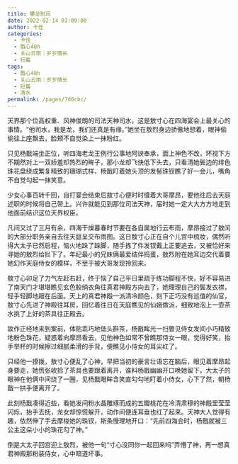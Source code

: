 ```yaml
---
title: 攀龙附凤
date: 2022-02-14 03:00:00
author: 卡佳
categories: 
  - 卡佳
  - 戬心48h
  - 关山云雨｜岁岁情长
  - 短篇
tags: 
  - 戬心48h
  - 关山云雨｜岁岁情长
  - 短篇
  - 清水
permalink: /pages/7d0cbc/
---
```


天界那个位高权重、风神俊朗的司法天神司水，这是敖寸心在四海宴会上最关心的事情。“他司水，我是龙，我们还真是有缘。”她坐在敖烈身边骄傲地想着，眼神偷偷往上座飘去，脸颊不自觉染上一抹粉红。

只见杨戬端坐正位，听四海老龙王例行公事地阿谀奉承，面上神色不改，环视下方不期然对上一双娇羞却热烈的眸子，那小龙却飞快低下头去，只看清她鬓边的绯色珠花盘绕成繁复精致的珊瑚式样，杨戬盯着她头顶的发髻珠钗瞧了好一会儿，嘴角不自觉勾起一抹笑意。

少女心事百转千回，自打宴会结束后敖寸心便时时缠着大哥摩昂，要他往后去天庭述职的时候将自己带上。兴许就能见到那位司法天神，届时她一定大大方方地走到他面前结识这位天界权臣。

凡间又过了三月有余，四海干燥暮春时节要在各自属地行云布雨，摩昂接过了敖闰的大部分职务亲自去往天庭呈交布雨图。这日敖寸心正在自个儿宫中梳妆，偶然听得大太子已然启程，恼火地跺了跺脚，随手拣了件发钗戴上正要追去，又被恰好来寻她的敖烈给拦下了。年纪最小的兄妹俩最爱结伴捣蛋，敖烈附在她耳边交代着要她幻作天庭侍女的模样，不至于被大哥发现拎回来。

敖寸心卯足了力气左赶右赶，终于恼了自己平日里疏于练功脚程不快，好不容易进了南天门才堪堪瞧见玄色鲛绡衣角往真君神殿方向去了，她理理自己的鬓发衣襟，轻手轻脚地跟在后面。天上的真君神殿一派清冷颜色，刻下正巧没有巡值的仙官，敖寸心先进了神殿往耳房，回忆着往日在天庭瞧见的仙娥做派，细致地泡上一壶茶水挑了上好的茶具往正殿去。

故作正经地来到案前，体贴乖巧地低头斟茶，杨戬眸光一扫瞥见侍女发间小巧精致地粉色珠花，疑惑着向摩昂看去，见他神色如常不曾瞧那侍女一眼，觉得好笑，抬手举杯的时候擦过细腻柔滑的手背，便瞧见小侍女的耳尖红了。

只经他一撩拨，敖寸心便乱了心神，早把当初的豪言壮语忘在脑后，眼见着摩昂起身要走，她慌张收拾了茶具也要跟着离开，谁料杨戬幽幽开口唤她留下。大太子的眼神在他俩中间绕了一圈，见杨戬眼眸含笑直勾勾地盯着小侍女，心下了然，朝杨戬一拱手便离开了。

此刻杨戬凑得近些，看她发间粉水晶雕琢而成的五瓣桃花在冷清肃穆的神殿里莹莹闪烁，抬手去抚，龙女却惊慌躲开，动作间便连耳垂也红了起来。天神大人觉得有趣，依然伸了手去摩梭她的珠钗，斯条慢理地开口：“先前四海会时，杨戬就被三公主这朵小小的珠花勾了神。”

倒是大太子回宫迎上敖烈，被他一句“寸心没同你一起回来吗”弄懵了神，再一想真君神殿那粉装侍女，心中暗道坏事。
